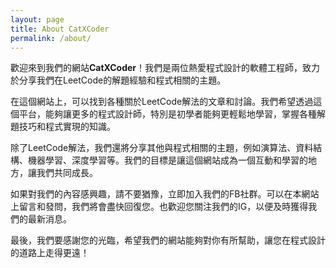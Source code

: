 ```yaml
---
layout: page
title: About CatXCoder
permalink: /about/
---
```


歡迎來到我們的網站**CatXCoder**！我們是兩位熱愛程式設計的軟體工程師，致力於分享我們在LeetCode的解題經驗和程式相關的主題。

在這個網站上，可以找到各種關於LeetCode解法的文章和討論。我們希望透過這個平台，能夠讓更多的程式設計師，特別是初學者能夠更輕鬆地學習，掌握各種解題技巧和程式實現的知識。

除了LeetCode解法，我們還將分享其他與程式相關的主題，例如演算法、資料結構、機器學習、深度學習等。我們的目標是讓這個網站成為一個互動和學習的地方，讓我們共同成長。

如果對我們的內容感興趣，請不要猶豫，立即加入我們的FB社群。可以在本網站上留言和發問，我們將會盡快回復您。也歡迎您關注我們的IG，以便及時獲得我們的最新消息。

最後，我們要感謝您的光臨，希望我們的網站能夠對你有所幫助，讓您在程式設計的道路上走得更遠！
